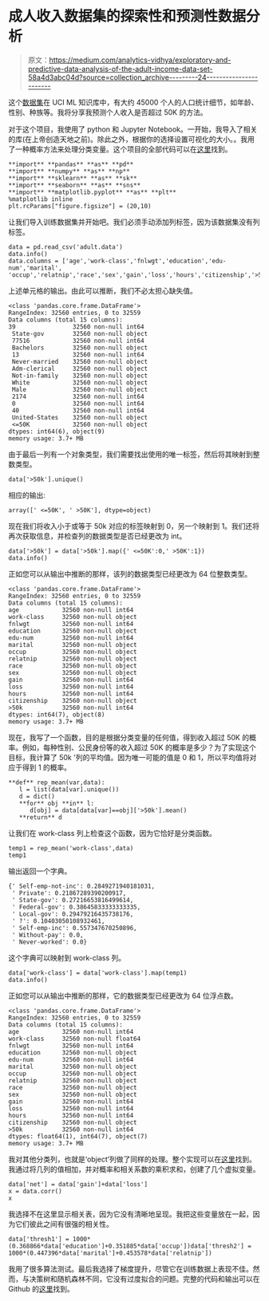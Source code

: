 # 成人收入数据集的探索性和预测性数据分析

> 原文：<https://medium.com/analytics-vidhya/exploratory-and-predictive-data-analysis-of-the-adult-income-data-set-58a4d3abc04d?source=collection_archive---------24----------------------->

这个[数据集](https://archive.ics.uci.edu/ml/datasets/Adult)在 UCI ML 知识库中，有大约 45000 个人的人口统计细节，如年龄、性别、种族等。我将分享我预测个人收入是否超过 50K 的方法。

对于这个项目，我使用了 python 和 Jupyter Notebook。一开始，我导入了相关的库(在上帝创造天地之前)。除此之外，根据你的选择设置可视化的大小。。我用了一种概率方法来处理分类变量。这个项目的全部代码可以在[这里](https://github.com/codebat137/JupyterNoteboooks/blob/master/adult_income.ipynb)找到。

```
**import** **pandas** **as** **pd**
**import** **numpy** **as** **np**
**import** **sklearn** **as** **sk**
**import** **seaborn** **as** **sns**
**import** **matplotlib.pyplot** **as** **plt**
%matplotlib inline
plt.rcParams["figure.figsize"] = (20,10)
```

让我们导入训练数据集并开始吧。我们必须手动添加列标签，因为该数据集没有列标签。

```
data = pd.read_csv('adult.data')
data.info()
data.columns = ['age','work-class','fnlwgt','education','edu-num','marital',            'occup','relatnip','race','sex','gain','loss','hours','citizenship','>50k']
```

上述单元格的输出。由此可以推断，我们不必太担心缺失值。

```
<class 'pandas.core.frame.DataFrame'>
RangeIndex: 32560 entries, 0 to 32559
Data columns (total 15 columns):
39                32560 non-null int64
 State-gov        32560 non-null object
 77516            32560 non-null int64
 Bachelors        32560 non-null object
 13               32560 non-null int64
 Never-married    32560 non-null object
 Adm-clerical     32560 non-null object
 Not-in-family    32560 non-null object
 White            32560 non-null object
 Male             32560 non-null object
 2174             32560 non-null int64
 0                32560 non-null int64
 40               32560 non-null int64
 United-States    32560 non-null object
 <=50K            32560 non-null object
dtypes: int64(6), object(9)
memory usage: 3.7+ MB
```

由于最后一列有一个对象类型，我们需要找出使用的唯一标签，然后将其映射到整数类型。

```
data['>50k'].unique()
```

相应的输出:

```
array([' <=50K', ' >50K'], dtype=object)
```

现在我们将收入小于或等于 50k 对应的标签映射到 0，另一个映射到 1。我们还将再次获取信息，并检查列的数据类型是否已经更改为 int。

```
data['>50k'] = data['>50k'].map({' <=50K':0,' >50K':1})
data.info()
```

正如您可以从输出中推断的那样，该列的数据类型已经更改为 64 位整数类型。

```
<class 'pandas.core.frame.DataFrame'>
RangeIndex: 32560 entries, 0 to 32559
Data columns (total 15 columns):
age            32560 non-null int64
work-class     32560 non-null object
fnlwgt         32560 non-null int64
education      32560 non-null object
edu-num        32560 non-null int64
marital        32560 non-null object
occup          32560 non-null object
relatnip       32560 non-null object
race           32560 non-null object
sex            32560 non-null object
gain           32560 non-null int64
loss           32560 non-null int64
hours          32560 non-null int64
citizenship    32560 non-null object
>50k           32560 non-null int64
dtypes: int64(7), object(8)
memory usage: 3.7+ MB
```

现在，我写了一个函数，目的是根据分类变量的任何值，得到收入超过 50K 的概率。例如，每种性别、公民身份等的收入超过 50K 的概率是多少？为了实现这个目标，我计算了 50k '列的平均值。因为唯一可能的值是 0 和 1，所以平均值将对应于得到 1 的概率。

```
**def** rep_mean(var,data):   
   l = list(data[var].unique())
   d = dict()     
   **for** obj **in** l:      
      d[obj] = data[data[var]==obj]['>50k'].mean()
   **return** d
```

让我们在 work-class 列上检查这个函数，因为它恰好是分类函数。

```
temp1 = rep_mean('work-class',data)
temp1
```

输出返回一个字典。

```
{' Self-emp-not-inc': 0.2849271940181031,
 ' Private': 0.21867289390200917,
 ' State-gov': 0.27216653816499614,
 ' Federal-gov': 0.38645833333333335,
 ' Local-gov': 0.29479216435738176,
 ' ?': 0.10403050108932461,
 ' Self-emp-inc': 0.557347670250896,
 ' Without-pay': 0.0,
 ' Never-worked': 0.0}
```

这个字典可以映射到 work-class 列。

```
data['work-class'] = data['work-class'].map(temp1)
data.info()
```

正如您可以从输出中推断的那样，它的数据类型已经更改为 64 位浮点数。

```
<class 'pandas.core.frame.DataFrame'>
RangeIndex: 32560 entries, 0 to 32559
Data columns (total 15 columns):
age            32560 non-null int64
work-class     32560 non-null float64
fnlwgt         32560 non-null int64
education      32560 non-null object
edu-num        32560 non-null int64
marital        32560 non-null object
occup          32560 non-null object
relatnip       32560 non-null object
race           32560 non-null object
sex            32560 non-null object
gain           32560 non-null int64
loss           32560 non-null int64
hours          32560 non-null int64
citizenship    32560 non-null object
>50k           32560 non-null int64
dtypes: float64(1), int64(7), object(7)
memory usage: 3.7+ MB
```

我对其他分类列，也就是‘object’列做了同样的处理。整个实现可以在[这里](https://github.com/codebat137/JupyterNoteboooks/blob/master/adult_income.ipynb)找到。我通过将几列的值相加，并对概率和相关系数的乘积求和，创建了几个虚拟变量。

```
data['net'] = data['gain']+data['loss']
x = data.corr() 
x
```

我选择不在这里显示相关表，因为它没有清晰地呈现。我把这些变量放在一起，因为它们彼此之间有很强的相关性。

```
data['thresh1'] = 1000*(0.368866*data['education']+0.351885*data['occup'])data['thresh2'] = 1000*(0.447396*data['marital']+0.453578*data['relatnip'])
```

我用了很多算法测试。最后我选择了梯度提升，尽管它在训练数据上表现不佳。然而，与决策树和随机森林不同，它没有过度拟合的问题。完整的代码和输出可以在 Github 的[这里](https://github.com/codebat137/JupyterNoteboooks/blob/master/adult_income.ipynb)找到。
